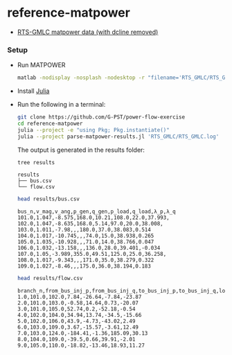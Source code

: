 # reference-matpower

- [RTS-GMLC matpower data (with dcline removed)](./RTS_GMLC.m)

### Setup

- Run MATPOWER

  ```bash
  matlab -nodisplay -nosplash -nodesktop -r "filename='RTS_GMLC/RTS_GMLC.m';script"
  ```

- Install [Julia](https://julialang.org/downloads/)
- Run the following in a terminal:

  ```bash
  git clone https://github.com/G-PST/power-flow-exercise
  cd reference-matpower
  julia --project -e "using Pkg; Pkg.instantiate()"
  julia --project parse-matpower-results.jl 'RTS_GMLC/RTS_GMLC.log'
  ```

  The output is generated in the results folder:

  ```bash
  tree results
  ```

  ```
  results
  ├── bus.csv
  └── flow.csv
  ```

  ```bash
  head results/bus.csv
  ```

  ```
  bus_n,v_mag,v_ang,p_gen,q_gen,p_load,q_load,λ_p,λ_q
  101.0,1.047,-8.575,168.0,10.21,108.0,22.0,37.993,
  102.0,1.047,-8.635,168.0,5.14,97.0,20.0,38.008,
  103.0,1.011,-7.98,,,180.0,37.0,38.083,0.514
  104.0,1.017,-10.745,,,74.0,15.0,38.938,0.265
  105.0,1.035,-10.928,,,71.0,14.0,38.766,0.047
  106.0,1.032,-13.158,,,136.0,28.0,39.401,-0.034
  107.0,1.05,-3.989,355.0,49.51,125.0,25.0,36.258,
  108.0,1.017,-9.343,,,171.0,35.0,38.279,0.322
  109.0,1.027,-8.46,,,175.0,36.0,38.194,0.183
  ```

  ```bash
  head results/flow.csv
  ```

  ```
  branch_n,from_bus_inj_p,from_bus_inj_q,to_bus_inj_p,to_bus_inj_q,loss_p,loss_q
  1.0,101.0,102.0,7.84,-26.64,-7.84,-23.87
  2.0,101.0,103.0,-0.58,14.64,0.73,-20.07
  3.0,101.0,105.0,52.74,0.2,-52.18,-0.54
  4.0,102.0,104.0,34.94,13.74,-34.5,-15.66
  5.0,102.0,106.0,43.9,-4.73,-43.02,2.49
  6.0,103.0,109.0,3.67,-15.57,-3.61,12.49
  7.0,103.0,124.0,-184.41,-1.36,185.09,30.13
  8.0,104.0,109.0,-39.5,0.66,39.91,-2.01
  9.0,105.0,110.0,-18.82,-13.46,18.93,11.27
  ```
